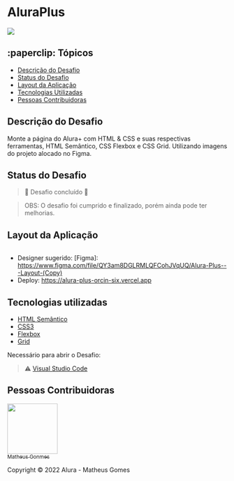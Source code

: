 <h1> AluraPlus </h1> 

<img src="https://camo.githubusercontent.com/459f141bd5e24c179a0e2dd49691e290ed5c5d4b4cb97767daee7cfaf6e31121/687474703a2f2f696d672e736869656c64732e696f2f7374617469632f76313f6c6162656c3d535441545553266d6573736167653d434f4e434c5549444f26636f6c6f723d475245454e267374796c653d666f722d7468652d6261646765"> 

<h2> :paperclip: Tópicos </h2>

* [Descrição do Desafio](#descrição-do-desafio)
* [Status do Desafio](#status-do-desafio)
* [Layout da Aplicação](#layout-da-aplicação)
* [Tecnologias Utilizadas](#tecnologias-utilizadas)
* [Pessoas Contribuidoras](#pessoas-contribuidoras)


<h2><a src="#descrição-do-desafio">Descrição do Desafio</a></h2>

<p>Monte a página do Alura+ com HTML & CSS e suas respectivas ferramentas, HTML Semântico, CSS Flexbox e CSS Grid. Utilizando imagens do projeto alocado no Figma.</p>

<h2><a src="#status-do-desafio">Status do Desafio</a></h2>

> :construction: Desafio concluído :construction:

>OBS: O desafio foi cumprido e finalizado, porém ainda pode ter melhorias.

<h2><a src="#layout-da-aplicacao">Layout da Aplicação</a></h2>

<img scr="" alt="">

- Designer sugerido: [Figma]: https://www.figma.com/file/QY3am8DGLRMLQFCohJVqUQ/Alura-Plus---Layout-(Copy)
- Deploy: https://alura-plus-orcin-six.vercel.app

<h2><a src="#tecnologias-utilizadas">Tecnologias utilizadas</a></h2>

* [HTML Semântico](https://developer.mozilla.org/pt-BR/docs/Web/HTML/Element#elementos_básicos)
* [CSS3](https://developer.mozilla.org/pt-BR/docs/Web/CSS)
* [Flexbox](https://developer.mozilla.org/pt-BR/docs/Web/CSS/CSS_Flexible_Box_Layout/Basic_Concepts_of_Flexbox)
* [Grid](https://developer.mozilla.org/pt-BR/docs/Web/CSS/grid)

Necessário para abrir o Desafio:
 > ⚠️ [Visual Studio Code](https://code.visualstudio.com/download)
 
 <h2><a src="#pessoas-contribuidoras">Pessoas Contribuidoras</a></h2>

[<img src="https://avatars.githubusercontent.com/u/69000335?s=400&u=82b736f752c03d8dfa4facd6e5888fc2a6dedb94&v=4" width=115><br> <sub>Matheus Gonmes</sub>](https://github.com/Matchiga)

Copyright ©️ 2022 Alura - Matheus Gomes
